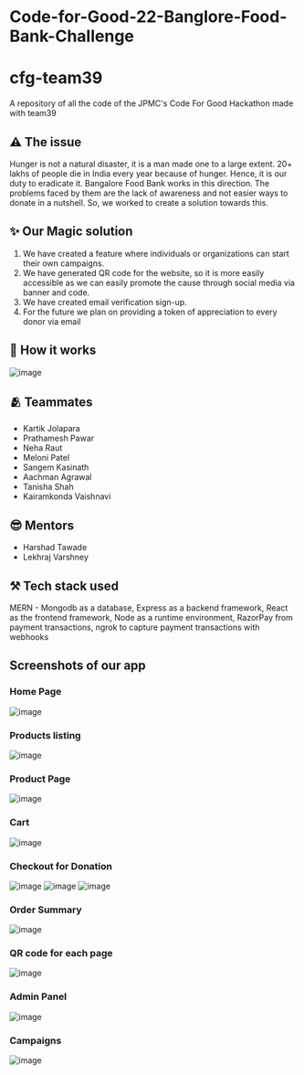 # Code-for-Good-22-Banglore-Food-Bank-Challenge

# cfg-team39
A repository of all the code of the JPMC's Code For Good Hackathon made with team39

## ⚠️ The issue
Hunger is not a natural disaster, it is a man made one to a large extent. 20+ lakhs of people die in India every year because of hunger. Hence, it is our duty to eradicate it. Bangalore Food Bank works in this direction. The problems faced by them are the lack of awareness and not easier ways to donate in a nutshell. So, we worked to create a solution towards this.

## ✨ Our Magic solution
1. We have created a feature where individuals or organizations can start their own campaigns.
2. We have generated QR code for the website, so it is more easily accessible as we can easily promote the cause through social media via banner and code.
3. We have created email verification sign-up.
4. For the future we plan on providing a token of appreciation to every donor via email

## 🤔 How it works
![image](https://user-images.githubusercontent.com/42518907/180364886-2dcad6e0-d212-46f6-82bc-95caa89b6bf8.png)

## 🫂 Teammates
- Kartik Jolapara
- Prathamesh Pawar
- Neha Raut
- Meloni Patel
- Sangem Kasinath
- Aachman Agrawal
- Tanisha Shah
- Kairamkonda Vaishnavi

## 😎 Mentors
- Harshad Tawade
- Lekhraj Varshney

## ⚒️ Tech stack used
MERN - Mongodb as a database, Express as a backend framework, React as the frontend framework, Node as a runtime environment,
RazorPay from payment transactions, ngrok to capture payment transactions with webhooks

## Screenshots of our app
### Home Page
![image](https://user-images.githubusercontent.com/79742694/180500919-e41d3e15-4abc-40b2-a0ca-581b96bddd48.png)
### Products listing
![image](https://user-images.githubusercontent.com/79742694/180501000-b1d66985-df7e-4e9b-bdb3-25bd2cdbeb0d.png)
### Product Page
![image](https://user-images.githubusercontent.com/79742694/180501139-fb0c08b3-8c2a-492a-a577-de187a1691e0.png)
### Cart
![image](https://user-images.githubusercontent.com/79742694/180501256-e7630014-bcb3-4294-a94c-97020e09b7ce.png)

### Checkout for Donation
![image](https://user-images.githubusercontent.com/79742694/180501343-f8092920-02b5-454d-8447-14a67413e24d.png)
![image](https://user-images.githubusercontent.com/79742694/180501402-8f19d816-7421-496f-830b-b556679822c1.png)
![image](https://user-images.githubusercontent.com/79742694/180501506-ad7a4752-81d0-4560-9a50-d9c856257a28.png)

### Order Summary
![image](https://user-images.githubusercontent.com/79742694/180501650-661e1d17-6ed1-4d36-90d2-d2d9f86fbefe.png)
### QR code for each page
![image](https://user-images.githubusercontent.com/79742694/180501609-991c784b-c761-4db9-9102-87c90e4f430b.png)
### Admin Panel
![image](https://user-images.githubusercontent.com/79742694/180501770-a7a0594b-2294-4c37-b7e9-9316e5957ece.png)
### Campaigns
![image](https://user-images.githubusercontent.com/42518907/180364272-82a5e014-a930-4fd0-be57-852537edd063.png)
 
